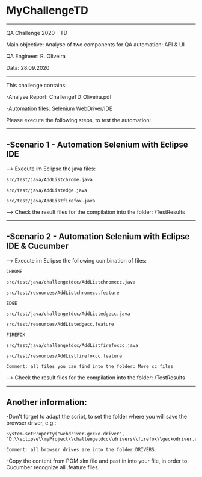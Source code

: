 # MyChallengeTD
-----------------------------------------------------------------------
QA Challenge 2020 - TD

Main objective: Analyse of two components for QA automation: API & UI

QA Engineer: R. Oliveira

Data: 28.09.2020

-----------------------------------------------------------------------

This challenge contains:

-Analyse Report: ChallengeTD_Oliveira.pdf

-Automation files: Selenium WebDriver/IDE

Please execute the following steps, to test the automation:

-----------------------------------------------------------------------
-Scenario 1 - Automation Selenium with Eclipse IDE
-----------------------------------------------------------------------


--> Execute im Eclipse the java files:

    src/test/java/AddListchrome.java
    
    src/test/java/AddListedge.java
    
    src/test/java/AddListfirefox.java
    
    
--> Check the result files for the compilation into the folder: /TestResults

-----------------------------------------------------------------------
-Scenario 2 - Automation Selenium with Eclipse IDE & Cucumber
-----------------------------------------------------------------------

--> Execute im Eclipse the following combination of files:

    CHROME
    
    src/test/java/challengetdcc/AddListchromecc.java
    
    src/test/resources/AddListchromecc.feature
    
    EDGE
    
    src/test/java/challengetdcc/AddListedgecc.java
    
    src/test/resources/AddListedgecc.feature
    
    FIREFOX
    
    src/test/java/challengetdcc/AddListfirefoxcc.java
    
    src/test/resources/AddListfirefoxcc.feature
    
    Comment: all files you can find into the folder: More_cc_files
    
--> Check the result files for the compilation into the folder: /TestResults

-----------------------------------------------------------------------

Another information:
-----------------------------------------------------------------------

-Don't forget to adapt the script, to set the folder where you will save the browser driver, e.g.:

    System.setProperty("webdriver.gecko.driver", "D:\\eclipse\\myProject\\challengetdcc\\drivers\\firefox\\geckodriver.exe");
    
    Comment: all browser drives are into the folder DRIVERS.

-Copy the content from POM.xlm file and past in into your file, in order to Cucumber recognize all .feature files.






